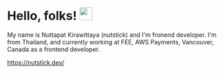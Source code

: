 # Hello, folks! <img src="https://raw.githubusercontent.com/MartinHeinz/MartinHeinz/master/wave.gif" width="30px">

My name is Nuttapat Kirawittaya (nutstick) and I'm fronend developer. I'm from Thailand, and currently working at FEE, AWS Payments, Vancouver, Canada as a frontend developer.

https://nutstick.dev/

<!--
**nutstick/nutstick** is a ✨ _special_ ✨ repository because its `README.md` (this file) appears on your GitHub profile.

Here are some ideas to get you started:

- 🔭 I’m currently working on ...
- 🌱 I’m currently learning ...
- 👯 I’m looking to collaborate on ...
- 🤔 I’m looking for help with ...
- 💬 Ask me about ...
- 📫 How to reach me: ...
- 😄 Pronouns: ...
- ⚡ Fun fact: ...
-->
